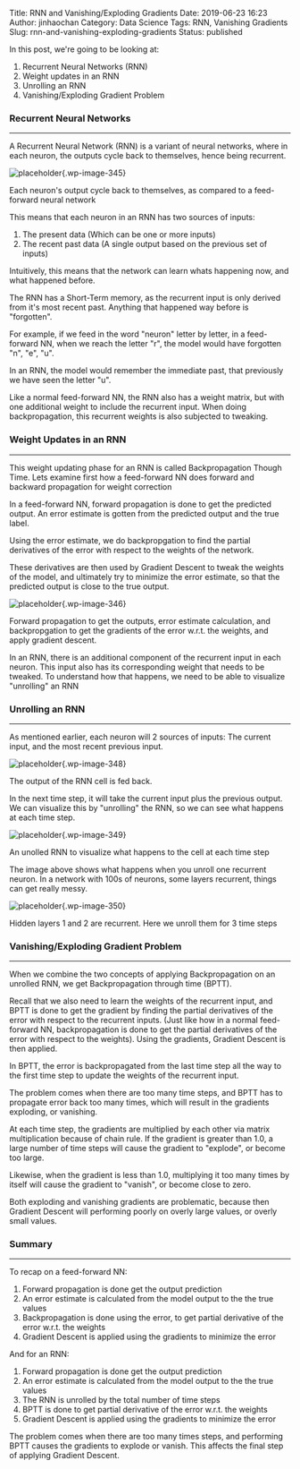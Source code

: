 Title: RNN and Vanishing/Exploding Gradients
Date: 2019-06-23 16:23
Author: jinhaochan
Category: Data Science
Tags: RNN, Vanishing Gradients
Slug: rnn-and-vanishing-exploding-gradients
Status: published



In this post, we're going to be looking at:



<!-- wp:list {"ordered":true} -->

1.  Recurrent Neural Networks (RNN)
2.  Weight updates in an RNN
3.  Unrolling an RNN
4.  Vanishing/Exploding Gradient Problem



<!-- wp:heading {"level":3} -->

### Recurrent Neural Networks





------------------------------------------------------------------------






A Recurrent Neural Network (RNN) is a variant of neural networks, where in each neuron, the outputs cycle back to themselves, hence being recurrent.



<!-- wp:image {"id":345} -->


![placeholder]({attach}media/2019/03/0_mrhhgabskajpbt21.png){.wp-image-345}  

<figcaption>
Each neuron's output cycle back to themselves, as compared to a feed-forward neural network

</figcaption>





This means that each neuron in an RNN has two sources of inputs:



<!-- wp:list {"ordered":true} -->

1.  The present data (Which can be one or more inputs)
2.  The recent past data (A single output based on the previous set of inputs)





Intuitively, this means that the network can learn whats happening now, and what happened before.





The RNN has a Short-Term memory, as the recurrent input is only derived from it's most recent past. Anything that happened way before is "forgotten".





For example, if we feed in the word "neuron" letter by letter, in a feed-forward NN, when we reach the letter "r", the model would have forgotten "n", "e", "u".





In an RNN, the model would remember the immediate past, that previously we have seen the letter "u".





Like a normal feed-forward NN, the RNN also has a weight matrix, but with one additional weight to include the recurrent input. When doing backpropagation, this recurrent weights is also subjected to tweaking.



<!-- wp:heading {"level":3} -->

### Weight Updates in an RNN





------------------------------------------------------------------------






This weight updating phase for an RNN is called Backpropagation Though Time. Lets examine first how a feed-forward NN does forward and backward propagation for weight correction





In a feed-forward NN, forward propagation is done to get the predicted output. An error estimate is gotten from the predicted output and the true label.





Using the error estimate, we do backpropgation to find the partial derivatives of the error with respect to the weights of the network.





These derivatives are then used by Gradient Descent to tweak the weights of the model, and ultimately try to minimize the error estimate, so that the predicted output is close to the true output.



<!-- wp:image {"id":346,"align":"center"} -->




![placeholder]({attach}media/2019/03/0_fbugysciqjnfi3n6.png){.wp-image-346}  
<figcaption>
Forward propagation to get the outputs, error estimate calculation, and backpropgation to get the gradients of the error w.r.t. the weights, and apply gradient descent.  
</figcaption>








In an RNN, there is an additional component of the recurrent input in each neuron. This input also has its corresponding weight that needs to be tweaked. To understand how that happens, we need to be able to visualize "unrolling" an RNN



<!-- wp:heading {"level":3} -->

### Unrolling an RNN





------------------------------------------------------------------------






As mentioned earlier, each neuron will 2 sources of inputs: The current input, and the most recent previous input.



<!-- wp:image {"id":348,"align":"center"} -->




![placeholder]({attach}media/2019/03/0_ynlojw7yvjarwmd4-copy.png){.wp-image-348}  
<figcaption>
The output of the RNN cell is fed back.
</figcaption>








In the next time step, it will take the current input plus the previous output. We can visualize this by "unrolling" the RNN, so we can see what happens at each time step.



<!-- wp:image {"id":349,"align":"center"} -->




![placeholder]({attach}media/2019/03/0_ynlojw7yvjarwmd4.png){.wp-image-349}  
<figcaption>
An unolled RNN to visualize what happens to the cell at each time step
</figcaption>








The image above shows what happens when you unroll one recurrent neuron. In a network with 100s of neurons, some layers recurrent, things can get really messy.



<!-- wp:image {"id":350,"align":"center"} -->




![placeholder]({attach}media/2019/03/dpln_0423.png){.wp-image-350}  
<figcaption>
Hidden layers 1 and 2 are recurrent. Here we unroll them for 3 time steps
</figcaption>






<!-- wp:heading {"level":3} -->

### Vanishing/Exploding Gradient Problem





------------------------------------------------------------------------






When we combine the two concepts of applying Backpropagation on an unrolled RNN, we get Backpropagation through time (BPTT).





Recall that we also need to learn the weights of the recurrent input, and BPTT is done to get the gradient by finding the partial derivatives of the error with respect to the recurrent inputs. (Just like how in a normal feed-forward NN, backpropagation is done to get the partial derivatives of the error with respect to the weights). Using the gradients, Gradient Descent is then applied.





In BPTT, the error is backpropagated from the last time step all the way to the first time step to update the weights of the recurrent input.





The problem comes when there are too many time steps, and BPTT has to propagate error back too many times, which will result in the gradients exploding, or vanishing.





At each time step, the gradients are multiplied by each other via matrix multiplication because of chain rule. If the gradient is greater than 1.0, a large number of time steps will cause the gradient to "explode", or become too large.





Likewise, when the gradient is less than 1.0, multiplying it too many times by itself will cause the gradient to "vanish", or become close to zero.





Both exploding and vanishing gradients are problematic, because then Gradient Descent will performing poorly on overly large values, or overly small values.



<!-- wp:heading {"level":3} -->

### Summary





------------------------------------------------------------------------






To recap on a feed-forward NN:



<!-- wp:list {"ordered":true} -->

1.  Forward propagation is done get the output prediction
2.  An error estimate is calculated from the model output to the the true values
3.  Backpropagation is done using the error, to get partial derivative of the error w.r.t. the weights
4.  Gradient Descent is applied using the gradients to minimize the error





And for an RNN:



<!-- wp:list {"ordered":true} -->

1.  Forward propagation is done get the output prediction
2.  An error estimate is calculated from the model output to the the true values
3.  The RNN is unrolled by the total number of time steps
4.  BPTT is done to get partial derivative of the error w.r.t. the weights
5.  Gradient Descent is applied using the gradients to minimize the error





The problem comes when there are too many times steps, and performing BPTT causes the gradients to explode or vanish. This affects the final step of applying Gradient Descent.






